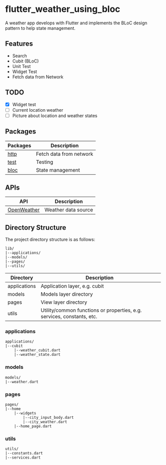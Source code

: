# flutter_weather_using_bloc

A weather app develops with Flutter and implements the BLoC design pattern to help state management.  

## Features

- Search
- Cubit (BLoC)
- Unit Test
- Widget Test
- Fetch data from Network

## TODO
- [x] Widget test
- [ ] Current location weather
- [ ] Picture about location and weather states

## Packages
| **Packages**                          | **Description**         |
|---------------------------------------|-------------------------|
| [http](https://pub.dev/packages/http) | Fetch data from network |
| [test](https://pub.dev/packages/test) | Testing                 |
| [bloc](https://bloclibrary.dev/)      | State management        |


## APIs
| **API**                                   | **Description**     |
|-------------------------------------------|---------------------|
| [OpenWeather](https://openweathermap.org) | Weather data source |

## Directory Structure

The project directory structure is as follows:
```
lib/
|--applications/
|--models/
|--pages/
|--utils/
```

| **Directory** | **Description**                                                        |
|---------------|------------------------------------------------------------------------|
| applications  | Application layer, e.g. cubit                                          |
| models        | Models layer directory                                                 |
| pages         | View layer directory                                                   |
| utils         | Utility/common functions or properties, e.g. services, constants, etc. |

### applications
```
applications/
|--cubit
    |--weather_cubit.dart
    |--weather_state.dart
```  

### models
```
models/
|--weather.dart
```  

### pages
```
pages/
|--home
    |--widgets
        |--city_input_body.dart
        |--city_weather.dart
    |--home_page.dart
```  

### utils
```
utils/
|--constants.dart
|--services.dart
```